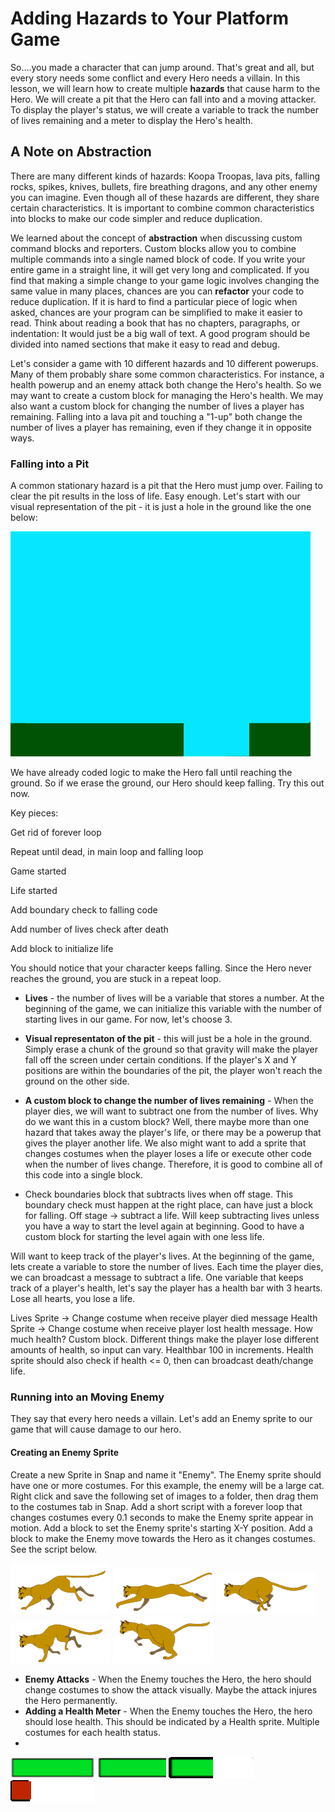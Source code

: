 # Adding Hazards to Your Platform Game

So....you made a character that can jump around. That's great and all, but every story needs some conflict and every Hero needs a villain. In this lesson, we will learn how to create multiple **hazards** that cause harm to the Hero. We will create a pit that the Hero can fall into and a moving attacker. To display the player's status, we will create a variable to track the number of lives remaining and a meter to display the Hero's health.

## A Note on Abstraction

There are many different kinds of hazards: Koopa Troopas, lava pits, falling rocks, spikes, knives, bullets, fire breathing dragons, and any other enemy you can imagine. Even though all of these hazards are different, they share certain characteristics. It is important to combine common characteristics into blocks to make our code simpler and reduce duplication. 

We learned about the concept of **abstraction** when discussing custom command blocks and reporters. Custom blocks allow you to combine multiple commands into a single named block of code. If you write your entire game in a straight line, it will get very long and complicated. If you find that making a simple change to your game logic involves changing the same value in many places, chances are you can **refactor** your code to reduce duplication. If it is hard to find a particular piece of logic when asked, chances are your program can be simplified to make it easier to read. Think about reading a book that has no chapters, paragraphs, or indentation: It would just be a big wall of text. A good program should be divided into named sections that make it easy to read and debug.

Let's consider a game with 10 different hazards and 10 different powerups. Many of them probably share some common characteristics. For instance, a health powerup and an enemy attack both change the Hero's health. So we may want to create a custom block for managing the Hero's health. We may also want a custom block for changing the number of lives a player has remaining. Falling into a lava pit and touching a "1-up" both change the number of lives a player has remaining, even if they change it in opposite ways. 

### Falling into a Pit

A common stationary hazard is a pit that the Hero must jump over. Failing to clear the pit results in the loss of life. Easy enough. Let's start with our visual representation of the pit - it is just a hole in the ground like the one below:

<img src="pit.png" />

We have already coded logic to make the Hero fall until reaching the ground. So if we erase the ground, our Hero should keep falling. Try this out now.

Key pieces:

Get rid of forever loop

Repeat until dead, in main loop and falling loop

Game started

Life started

Add boundary check to falling code

Add number of lives check after death

Add block to initialize life

You should notice that your character keeps falling. Since the Hero never reaches the ground, you are stuck in a repeat loop.

* __Lives__ - the number of lives will be a variable that stores a number. At the beginning of the game, we can initialize this variable with the number of starting lives in our game. For now, let's choose 3.
* __Visual representaton of the pit__ - this will just be a hole in the ground. Simply erase a chunk of the ground so that gravity will make the player fall off the screen under certain conditions. If the player's X and Y positions are within the boundaries of the pit, the player won't reach the ground on the other side. 


* __A custom block to change the number of lives remaining__ - When the player dies, we will want to subtract one from the number of lives. Why do we want this in a custom block? Well, there maybe more than one hazard that takes away the player's life, or there may be a powerup that gives the player another life. We also might want to add a sprite that changes costumes when the player loses a life or execute other code when the number of lives change. Therefore, it is good to combine all of this code into a single block. 
* Check boundaries block that subtracts lives when off stage. This boundary check must happen at the right place, can have just a block for falling. Off stage -> subtract a life. Will keep subtracting lives unless you have a way to start the level again at beginning. Good to have a custom block for starting the level again with one less life.

Will want to keep track of the player's lives. At the beginning of the game, lets create a variable to store the number of lives. Each time the player dies, we can broadcast a message to subtract a life. One variable that keeps track of a player's health, let's say the player has a health bar with 3 hearts. Lose all hearts, you lose a life. 

Lives Sprite -> Change costume when receive player died message
Health Sprite -> Change costume when receive player lost health message. How much health? Custom block. Different things make the player lose different amounts of health, so input can vary. Healthbar 100 in increments.
Health sprite should also check if health <= 0, then can broadcast death/change life.

### Running into an Moving Enemy

They say that every hero needs a villain. Let's add an Enemy sprite to our game that will cause damage to our hero. 

#### Creating an Enemy Sprite

Create a new Sprite in Snap and name it "Enemy". The Enemy sprite should have one or more costumes. For this example, the enemy will be a large cat. Right click and save the following set of images to a folder, then drag them to the costumes tab in Snap. Add a short script with a forever loop that changes costumes every 0.1 seconds to make the Enemy sprite appear in motion. Add a block to set the Enemy sprite's starting X-Y position. Add a block to make the Enemy move towards the Hero as it changes costumes. See the script below.
 
![Cat 1](./cat1.png)
![Cat 2](./cat2.png)
![Cat 3](./cat3.png)
![Cat 4](./cat4.png)
![Cat 5](./cat5.png)

* __Enemy Attacks__ - When the Enemy touches the Hero, the hero should change costumes to show the attack visually. Maybe the attack injures the Hero permanently. 
* __Adding a Health Meter__ - When the Enemy touches the Hero, the hero should lose health. This should be indicated by a Health sprite. Multiple costumes for each health status.
* 
![Cat 2](./health100.png)
![Cat 3](./health75.png)
![Cat 4](./health50.png)
![Cat 5](./health25.png)
